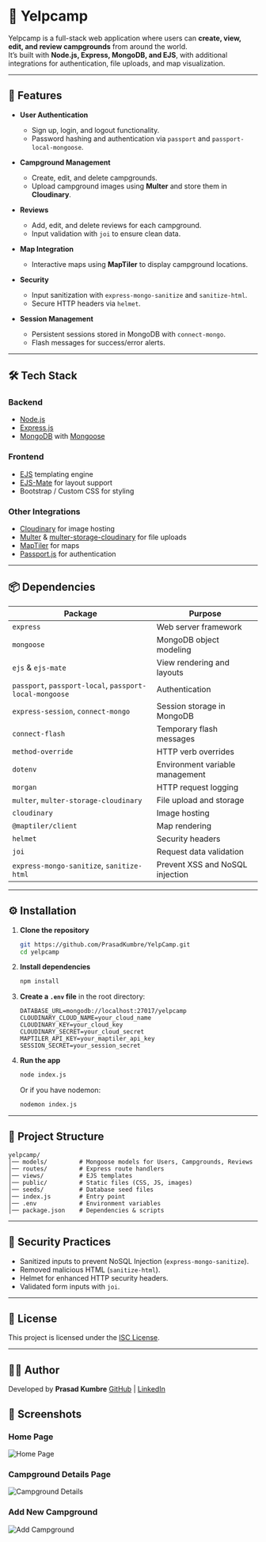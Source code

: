 # 🌄 Yelpcamp

Yelpcamp is a full-stack web application where users can **create, view, edit, and review campgrounds** from around the world.  
It’s built with **Node.js, Express, MongoDB, and EJS**, with additional integrations for authentication, file uploads, and map visualization.

---

## 🚀 Features

- **User Authentication**
  - Sign up, login, and logout functionality.
  - Password hashing and authentication via `passport` and `passport-local-mongoose`.
  
- **Campground Management**
  - Create, edit, and delete campgrounds.
  - Upload campground images using **Multer** and store them in **Cloudinary**.
  
- **Reviews**
  - Add, edit, and delete reviews for each campground.
  - Input validation with `joi` to ensure clean data.

- **Map Integration**
  - Interactive maps using **MapTiler** to display campground locations.
  
- **Security**
  - Input sanitization with `express-mongo-sanitize` and `sanitize-html`.
  - Secure HTTP headers via `helmet`.

- **Session Management**
  - Persistent sessions stored in MongoDB with `connect-mongo`.
  - Flash messages for success/error alerts.

---

## 🛠️ Tech Stack

### **Backend**
- [Node.js](https://nodejs.org/)
- [Express.js](https://expressjs.com/)
- [MongoDB](https://www.mongodb.com/) with [Mongoose](https://mongoosejs.com/)

### **Frontend**
- [EJS](https://ejs.co/) templating engine
- [EJS-Mate](https://www.npmjs.com/package/ejs-mate) for layout support
- Bootstrap / Custom CSS for styling

### **Other Integrations**
- [Cloudinary](https://cloudinary.com/) for image hosting
- [Multer](https://github.com/expressjs/multer) & [multer-storage-cloudinary](https://www.npmjs.com/package/multer-storage-cloudinary) for file uploads
- [MapTiler](https://www.maptiler.com/) for maps
- [Passport.js](http://www.passportjs.org/) for authentication

---

## 📦 Dependencies

| Package | Purpose |
|---------|---------|
| `express` | Web server framework |
| `mongoose` | MongoDB object modeling |
| `ejs` & `ejs-mate` | View rendering and layouts |
| `passport`, `passport-local`, `passport-local-mongoose` | Authentication |
| `express-session`, `connect-mongo` | Session storage in MongoDB |
| `connect-flash` | Temporary flash messages |
| `method-override` | HTTP verb overrides |
| `dotenv` | Environment variable management |
| `morgan` | HTTP request logging |
| `multer`, `multer-storage-cloudinary` | File upload and storage |
| `cloudinary` | Image hosting |
| `@maptiler/client` | Map rendering |
| `helmet` | Security headers |
| `joi` | Request data validation |
| `express-mongo-sanitize`, `sanitize-html` | Prevent XSS and NoSQL injection |

---

## ⚙️ Installation

1. **Clone the repository**
   ```bash
   git https://github.com/PrasadKumbre/YelpCamp.git
   cd yelpcamp
   ```

2. **Install dependencies**

   ```bash
   npm install
   ```

3. **Create a `.env` file** in the root directory:

   ```env
   DATABASE_URL=mongodb://localhost:27017/yelpcamp
   CLOUDINARY_CLOUD_NAME=your_cloud_name
   CLOUDINARY_KEY=your_cloud_key
   CLOUDINARY_SECRET=your_cloud_secret
   MAPTILER_API_KEY=your_maptiler_api_key
   SESSION_SECRET=your_session_secret
   ```

4. **Run the app**

   ```bash
   node index.js
   ```

   Or if you have nodemon:

   ```bash
   nodemon index.js
   ```

---

## 📂 Project Structure

```
yelpcamp/
│── models/         # Mongoose models for Users, Campgrounds, Reviews
│── routes/         # Express route handlers
│── views/          # EJS templates
│── public/         # Static files (CSS, JS, images)
│── seeds/          # Database seed files
│── index.js        # Entry point
│── .env            # Environment variables
│── package.json    # Dependencies & scripts
```

---

## 🔐 Security Practices

* Sanitized inputs to prevent NoSQL Injection (`express-mongo-sanitize`).
* Removed malicious HTML (`sanitize-html`).
* Helmet for enhanced HTTP security headers.
* Validated form inputs with `joi`.

---

## 📜 License

This project is licensed under the [ISC License](LICENSE).

---

## 👨‍💻 Author

Developed by **Prasad Kumbre**
[GitHub](https://github.com/PrasadKumbre) | [LinkedIn](https://in.linkedin.com/in/prasad-kumbre-367372229)

## 📸 Screenshots

### Home Page
![Home Page](<img width="600" height="500" alt="image" src="https://github.com/user-attachments/assets/3af8a7b1-2a95-4762-8757-e35908a49d52" />)

### Campground Details Page
![Campground Details](<img width="1738" height="1175" alt="image" src="https://github.com/user-attachments/assets/33738c30-cf54-4664-ad12-0596f0ec8093" />
)

### Add New Campground
![Add Campground](<img width="600" height="500" alt="image" src="https://github.com/user-attachments/assets/dcf1b53a-488f-43f8-bb64-5df95df0eaff" />
)
